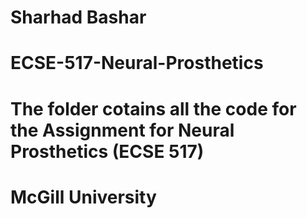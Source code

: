 # Sharhad Bashar
# ECSE-517-Neural-Prosthetics
# The folder cotains all the code for the Assignment for Neural Prosthetics (ECSE 517)
# McGill University
